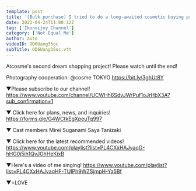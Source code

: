 ```yaml
---
template: post
title: '[Bulk purchase] I tried to do a long-awaited cosmetic buying project with Atcosme ♡'
date: 2023-04-24T11:00:12Z
tag: ['Ikonoijoy Channel']
category: ['Not Equal Me']
author: auto 
videoID: OD6Uang35oc
subTitle: OD6Uang35oc.vtt
---
```

Atcosme's second dream shopping project!
Please watch until the end!

Photography cooperation: @cosme TOKYO
https://bit.ly/3ghUt8Y

▼Please subscribe to our channel!
https://www.youtube.com/channel/UCWHh6SdvJWrPuf1oJrHbX3A?sub_confirmation=1

▼ Click here for plans, news, and inquiries!
https://forms.gle/G4WCtkEgXpeuTq997

▼ Cast members
Mirei Suganami
Saya Tanizaki

▼ Click here for the latest recommended videos!
https://www.youtube.com/playlist?list=PL4CXxHAJyaqG-hHG0j5ih1QvJGhHeKixB

▼Here's a video of me singing!
https://www.youtube.com/playlist?list=PL4CXxHAJyaqHF-TUIPh9WZSjmpH-Ya5Bf

▼=LOVE